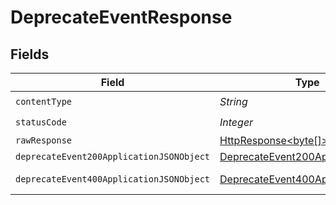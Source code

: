 # DeprecateEventResponse


## Fields

| Field                                                                                                                    | Type                                                                                                                     | Required                                                                                                                 | Description                                                                                                              |
| ------------------------------------------------------------------------------------------------------------------------ | ------------------------------------------------------------------------------------------------------------------------ | ------------------------------------------------------------------------------------------------------------------------ | ------------------------------------------------------------------------------------------------------------------------ |
| `contentType`                                                                                                            | *String*                                                                                                                 | :heavy_check_mark:                                                                                                       | N/A                                                                                                                      |
| `statusCode`                                                                                                             | *Integer*                                                                                                                | :heavy_check_mark:                                                                                                       | N/A                                                                                                                      |
| `rawResponse`                                                                                                            | [HttpResponse<byte[]>](https://docs.oracle.com/en/java/javase/11/docs/api/java.net.http/java/net/http/HttpResponse.html) | :heavy_minus_sign:                                                                                                       | N/A                                                                                                                      |
| `deprecateEvent200ApplicationJSONObject`                                                                                 | [DeprecateEvent200ApplicationJSON](../../models/operations/DeprecateEvent200ApplicationJSON.md)                          | :heavy_minus_sign:                                                                                                       | OK                                                                                                                       |
| `deprecateEvent400ApplicationJSONObject`                                                                                 | [DeprecateEvent400ApplicationJSON](../../models/operations/DeprecateEvent400ApplicationJSON.md)                          | :heavy_minus_sign:                                                                                                       | Bad Request                                                                                                              |